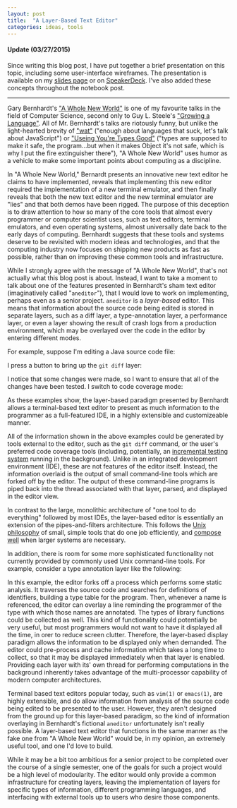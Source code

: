```yaml
---
layout: post
title:  "A Layer-Based Text Editor"
categories: ideas, tools
---
```



#### Update (03/27/2015)

Since writing this blog post, I have put together a brief presentation on this topic, including some user-interface wireframes. The presentation is available on my [slides page](/slides/) or on [SpeakerDeck](https://speakerdeck.com/hawkw/creating-a-layer-based-text-editor). I've also added these concepts throughout the notebook post.

---

Gary Bernhardt's ["A Whole New World"](https://www.destroyallsoftware.com/talks/a-whole-new-world) is one of my favourite talks in the field of Computer Science, second only to Guy L. Steele's ["Growing a Language"](https://www.youtube.com/watch?v=_ahvzDzKdB0). All of Mr. Bernhardt's talks are riotously funny, but unlike the light-hearted brevity of ["wat"](https://www.destroyallsoftware.com/talks/wat) ("enough about languages that suck, let's talk about JavaScript") or ["Useing You're Types Good"](https://www.destroyallsoftware.com/talks/useing-youre-types-good) ("types are supposed to make it safe, the program...but when it makes Object it's not safe, which is why I put the fire extinguisher there"), "A Whole New World" uses humor as a vehicle to make some important points about computing as a discipline. 

In "A Whole New World," Bernardt presents an innovative new text editor he claims to have implemented, reveals that implementing this new editor required the implementation of a new terminal emulator, and then finally reveals that both the new text editor and the new terminal emulator are "lies" and that both demos have been rigged. The purpose of this deception is to draw attention to how so many of the core tools that almost every programmer or computer scientist uses, such as text editors, terminal emulators, and even operating systems, almost universally date back to the early days of computing. Bernhardt suggests that these tools and systems deserve to be revisited with modern ideas and technologies, and that the computing industry now focuses on shipping new products as fast as possible, rather than on improving these common tools and infrastructure.

While I strongly agree with the message of "A Whole New World", that's not actually what this blog post is about. Instead, I want to take a moment to talk about one of the features presented in Bernhardt's sham text editor (imaginatively called "`aneditor`"), that I would love to work on implementing, perhaps even as a senior project. `aneditor` is a _layer-based_ editor. This means that information about the source code being edited is stored in separate layers, such as a diff layer, a type-annotation layer, a performance layer, or even a layer showing the result of crash logs from a production environment, which may be overlayed over the code in the editor by entering different modes. 

For example, suppose I'm editing a Java source code file:

<script async class="speakerdeck-embed" data-slide="19" data-id="0c21431d89e54ec89fcda0949c2cfca5" data-ratio="1.33333333333333" src="//speakerdeck.com/assets/embed.js"></script>

I press a button to bring up the `git diff` layer:

<script async class="speakerdeck-embed" data-slide="20" data-id="0c21431d89e54ec89fcda0949c2cfca5" data-ratio="1.33333333333333" src="//speakerdeck.com/assets/embed.js"></script>

I notice that some changes were made, so I want to ensure that all of the changes have been tested. I switch to code coverage mode:

<script async class="speakerdeck-embed" data-slide="21" data-id="0c21431d89e54ec89fcda0949c2cfca5" data-ratio="1.33333333333333" src="//speakerdeck.com/assets/embed.js"></script>

As these examples show, the layer-based paradigm presented by Bernhardt allows a terminal-based text editor to present as much information to the programmer as a full-featured IDE, in a highly extensible and customizeable manner.

All of the information shown in the above examples could be generated by tools external to the editor, such as the `git diff` command, or the user's preferred code coverage tools (including, potentially, an [incremental testing system](/slides/Mod1ModuleLightningTalk-weismanm.pdf) running in the background). Unlike in an integrated development environment (IDE), these are not features of the editor itself. Instead, the information overlaid is the output of small command-line tools which are forked off by the editor. The output of these command-line programs is piped back into the thread associated with that layer, parsed, and displayed in the editor view. 

In contrast to the large, monolithic architecture of "one tool to do everything" followed by most IDEs, the layer-based editor is essentially an extension of the pipes-and-filters architecture. This follows the [Unix philosophy](http://homepage.cs.uri.edu/~thenry/resources/unix_art/ch01s06.html) of small, simple tools that do one job efficiently, and [compose well](http://monkey.org/~marius/unix-tools-hints.html) when larger systems are necessary.

In addition, there is room for some more sophisticated functionality not currently provided by commonly used Unix command-line tools. For example, consider a type annotation layer like the following: 

<script async class="speakerdeck-embed" data-slide="22" data-id="0c21431d89e54ec89fcda0949c2cfca5" data-ratio="1.33333333333333" src="//speakerdeck.com/assets/embed.js"></script>

In this example, the editor forks off a process which performs some static analysis. It traverses the source code and searches for definitions of identifiers, building a type table for the program. Then, whenever a name is referenced, the editor can overlay a line reminding the programmer of the type with which those names are annotated. The types of library functions could be collected as well. This kind of functionality could potentially be very useful, but most programmers would not want to have it displayed all the time, in orer to reduce screen clutter. Therefore, the layer-based display paradigm allows the information to be displayed only when demanded. The editor could pre-process and cache information which takes a long time to collect, so that it may be displayed immediately when that layer is enabled. Providing each layer with its' own thread for performing computations in the background inherently takes advantage of the multi-processor capability of modern computer architectures.

Terminal based text editors popular today, such as `vim(1)` or `emacs(1)`, are highly extensible, and do allow information from analysis of the source code being edited to be presented to the user. However, they aren't designed from the ground up for this layer-based paradigm, so the kind of information overlaying in Bernhardt's fictional `aneditor` unfortunately isn't really possible. A layer-based text editor that functions in the same manner as the fake one from "A Whole New World" would be, in my opinion, an extremely useful tool, and one I'd love to build. 

While it may be a bit too ambitious for a senior project to be completed over the course of a single semester, one of the goals for such a project would be a high level of modoularity. The editor would only provide a common infrastructure for creating layers, leaving the implementation of layers for specific types of information, different programming languages, and interfacing with external tools up to users who desire those components.

